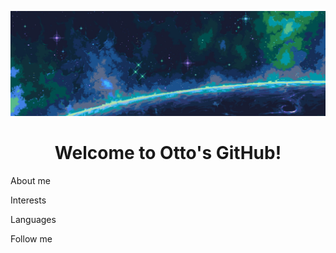 ![Header](https://github.com/Ottobiss/Ottobiss/blob/main/assets/header.jpg)
<h1 align="center">Welcome to Otto's GitHub!</h1>
About me

Interests

Languages

Follow me